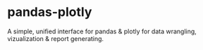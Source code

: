 # pandas-plotly

A simple, unified interface for pandas & plotly for data wrangling, vizualization & report generating. 

